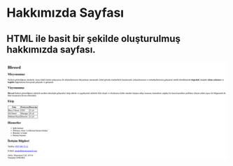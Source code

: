 # Hakkımızda Sayfası
HTML ile basit bir şekilde oluşturulmuş hakkımızda sayfası.
---

![alt text](../imgs/haks.png)